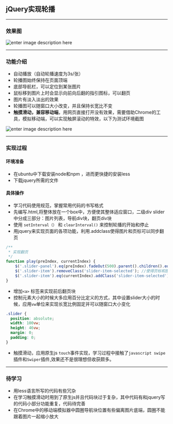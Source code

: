 ## jQuery实现轮播
***
### 效果图
![enter image description here](http://chuantu.biz/t5/165/1502265627x1822611311.png)
***
### 功能介绍
*  自动播放（自动轮播速度为3s/张）
*  轮播图始终保持在页面顶端
*  底部导航栏，可以定位到某张图片
*  鼠标移到图片上时会显示向前向后翻的指引图标，可以翻页
*  图片有淡入淡出的效果
*  轮播图可以随窗口大小改变，并且保持长宽比不变
*  **触摸滑动，兼容移动端**，用网页直接打开没有效果，需要借助Chrome的工具，模拟移动端，可以实现触屏滚动的特效，以下为测试环境截图

![enter image description here](http://chuantu.biz/t5/165/1502265243x1910895695.png)
***
###  实现过程
#### 环境准备
* 在ubuntu中下载安装node和npm ，进而更快捷的安装less
* 下载jquery所需的文件
#### 具体操作
* 学习代码使用规范，掌握常用代码的书写格式
* 先编写.html,将整体放在一个box中，方便使其整体适应窗口，二级div slider中分成三部分：图片列表，导航div块，翻页div块
* 使用 ```setInterval（）``` 和 ```clearInterval()``` 来控制轮播的开始和停止
*  用jquery来实现页面的各项功能，利用.addclass使得图片和页标可以同步翻页
```javascript
/** 
 * 实现翻页
 */
function play(preIndex, currentIndex) { 
    $('.slider-panel').eq(preIndex).fadeOut(500).parent().children().eq(currentIndex).fadeIn(1000); //遍历方式，淡入淡出
    $('.slider-item').removeClass('slider-item-selected'); //使得页标和图片的改变同步
    $('.slider-item').eq(currentIndex).addClass('slider-item-selected'); 
}  
```
* 增加```<a>``` 标签来实现前后翻页块
* 控制元素大小的时候大多应用百分比定义的方式，其中设置slider大小的时候，应用`vw`单位来实现长宽比例固定并可以随窗口大小变化
```css
.slider {
  position: absolute;
  width: 100vw;
  height: 46vw;
  margin: 0;
  padding: 0;
}
```
* 触摸滑动，应用原生js `touch`事件实现，学习过程中接触了`javascript swipe`插件和`Swiper`插件,效果还不是很理想但收获颇多。
***
### 待学习
* 用less语言所写的代码有些冗杂
* 在学习触摸滑动时用到了原生js并且代码块过于复杂，其中代码有和jquery写的代码小部分功能重复，代码待完善
* 在Chrome中的移动端模拟器中圆圈导航块位置有些偏离图片底端，圆圈不能跟着图片一起缩小放大
